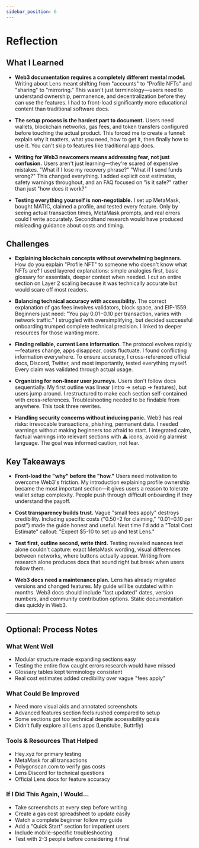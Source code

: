 ```yaml
---
sidebar_position: 6
---
```


# Reflection

## What I Learned

- **Web3 documentation requires a completely different mental model.** Writing about Lens meant shifting from "accounts" to "Profile NFTs" and "sharing" to "mirroring." This wasn't just terminology—users need to understand ownership, permanence, and decentralization before they can use the features. I had to front-load significantly more educational content than traditional software docs.

- **The setup process is the hardest part to document.** Users need wallets, blockchain networks, gas fees, and token transfers configured before touching the actual product. This forced me to create a funnel: explain why it matters, what you need, how to get it, then finally how to use it. You can't skip to features like traditional app docs.

- **Writing for Web3 newcomers means addressing fear, not just confusion.** Users aren't just learning—they're scared of expensive mistakes. "What if I lose my recovery phrase?" "What if I send funds wrong?" This changed everything. I added explicit cost estimates, safety warnings throughout, and an FAQ focused on "is it safe?" rather than just "how does it work?"

- **Testing everything yourself is non-negotiable.** I set up MetaMask, bought MATIC, claimed a profile, and tested every feature. Only by seeing actual transaction times, MetaMask prompts, and real errors could I write accurately. Secondhand research would have produced misleading guidance about costs and timing.

## Challenges

- **Explaining blockchain concepts without overwhelming beginners.** How do you explain "Profile NFT" to someone who doesn't know what NFTs are? I used layered explanations: simple analogies first, basic glossary for essentials, deeper context when needed. I cut an entire section on Layer 2 scaling because it was technically accurate but would scare off most readers.

- **Balancing technical accuracy with accessibility.** The correct explanation of gas fees involves validators, block space, and EIP-1559. Beginners just need: "You pay $0.01-$0.10 per transaction, varies with network traffic." I struggled with oversimplifying, but decided successful onboarding trumped complete technical precision. I linked to deeper resources for those wanting more.

- **Finding reliable, current Lens information.** The protocol evolves rapidly—features change, apps disappear, costs fluctuate. I found conflicting information everywhere. To ensure accuracy, I cross-referenced official docs, Discord, Twitter, and most importantly, tested everything myself. Every claim was validated through actual usage.

- **Organizing for non-linear user journeys.** Users don't follow docs sequentially. My first outline was linear (intro → setup → features), but users jump around. I restructured to make each section self-contained with cross-references. Troubleshooting needed to be findable from anywhere. This took three rewrites.

- **Handling security concerns without inducing panic.** Web3 has real risks: irrevocable transactions, phishing, permanent data. I needed warnings without making beginners too afraid to start. I integrated calm, factual warnings into relevant sections with ⚠️ icons, avoiding alarmist language. The goal was informed caution, not fear.

## Key Takeaways

- **Front-load the "why" before the "how."** Users need motivation to overcome Web3's friction. My introduction explaining profile ownership became the most important section—it gives users a reason to tolerate wallet setup complexity. People push through difficult onboarding if they understand the payoff.

- **Cost transparency builds trust.** Vague "small fees apply" destroys credibility. Including specific costs ("$0.50-$2 for claiming," "$0.01-$0.10 per post") made the guide honest and useful. Next time I'd add a "Total Cost Estimate" callout: "Expect $5-10 to set up and test Lens."

- **Test first, outline second, write third.** Testing revealed nuances text alone couldn't capture: exact MetaMask wording, visual differences between networks, where buttons actually appear. Writing from research alone produces docs that sound right but break when users follow them.

- **Web3 docs need a maintenance plan.** Lens has already migrated versions and changed features. My guide will be outdated within months. Web3 docs should include "last updated" dates, version numbers, and community contribution options. Static documentation dies quickly in Web3.

---

## Optional: Process Notes

### What Went Well
- Modular structure made expanding sections easy
- Testing the entire flow caught errors research would have missed
- Glossary tables kept terminology consistent
- Real cost estimates added credibility over vague "fees apply"

### What Could Be Improved
- Need more visual aids and annotated screenshots
- Advanced features section feels rushed compared to setup
- Some sections got too technical despite accessibility goals
- Didn't fully explore all Lens apps (Lenstube, Buttrfly)

### Tools & Resources That Helped
- Hey.xyz for primary testing
- MetaMask for all transactions
- Polygonscan.com to verify gas costs
- Lens Discord for technical questions
- Official Lens docs for feature accuracy

### If I Did This Again, I Would...
- Take screenshots at every step before writing
- Create a gas cost spreadsheet to update easily
- Watch a complete beginner follow my guide
- Add a "Quick Start" section for impatient users
- Include mobile-specific troubleshooting
- Test with 2-3 people before considering it final